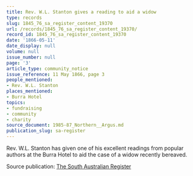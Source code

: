 ```yaml
---
title: Rev. W.L. Stanton gives a reading to aid a widow
type: records
slug: 1845_76_sa_register_content_19370
url: /records/1845_76_sa_register_content_19370/
record_id: 1845_76_sa_register_content_19370
date: '1866-05-11'
date_display: null
volume: null
issue_number: null
page: '3'
article_type: community_notice
issue_reference: 11 May 1866, page 3
people_mentioned:
- Rev. W.L. Stanton
places_mentioned:
- Burra Hotel
topics:
- fundraising
- community
- charity
source_document: 1985-87_Northern__Argus.md
publication_slug: sa-register
---
```


Rev. W.L. Stanton has given one of his excellent readings from popular authors at the Burra Hotel to aid the case of a widow recently bereaved.

Source publication: [The South Australian Register](/publications/sa-register/)
